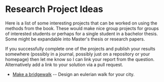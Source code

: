 # Research Project Ideas

Here is a list of some interesting projects that can be worked on using the methods from the book. 
These would make nice group projects for groups of interested students or perhaps for a single student in a bachelor thesis. 
Some might be expandable into Master's thesis or research papers.

If you successfully complete one of the projects and publish your results somewhere (possibly in a journal, possibly just on a repository 
or your homepage) then let me know so I can link your report from the question. Alternatively add a link to your solution via a pull request. 

* [Make a bridgewalk](proj1.md) -- Design an eulerian walk for your city.
  

